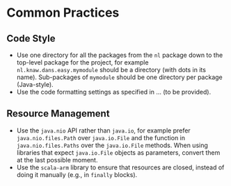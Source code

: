 Common Practices
================

Code Style
----------
* Use one directory for all the packages from the `nl` package down to the top-level package
  for the project, for example `nl.knaw.dans.easy.mymodule` should be a directory (with dots
  in its name). Sub-packages of `mymodule` should be one directory per package (Java-style).
* Use the code formatting settings as specified in ... (to be provided).

Resource Management
-------------------
* Use the `java.nio` API rather than `java.io`, for example prefer `java.nio.files.Path`
  over `java.io.File` and the function in  `java.nio.files.Paths` over the `java.io.File`
  methods. When using libraries that expect `java.io.File` objects as parameters, convert
  them at the last possible moment.
* Use the `scala-arm` library to ensure that resources are closed, instead of doing it
  manually (e.g., in `finally` blocks).
  
  
  

  



